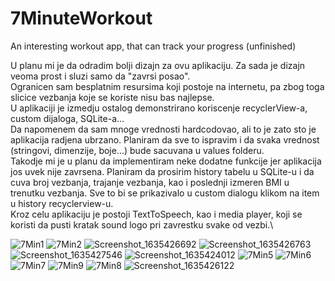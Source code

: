 # 7MinuteWorkout
An interesting workout app, that can track your progress (unfinished)


U planu mi je da odradim bolji dizajn za ovu aplikaciju. Za sada je dizajn veoma prost i sluzi samo da "zavrsi posao".\
Ogranicen sam besplatnim resursima koji postoje na internetu, pa zbog toga slicice vezbanja koje se koriste nisu bas najlepse.\
U aplikaciji je izmedju ostalog demonstrirano koriscenje recyclerView-a, custom dijaloga, SQLite-a...\
Da napomenem da sam mnoge vrednosti hardcodovao, ali to je zato sto je aplikacija radjena ubrzano. Planiram da sve to ispravim i da svaka vrednost (stringovi, dimenzije, boje...) bude sacuvana u values folderu.\
Takodje mi je u planu da implementiram neke dodatne funkcije jer aplikacija jos uvek nije zavrsena. Planiram da prosirim history tabelu u SQLite-u i da cuva broj vezbanja, trajanje vezbanja, kao i poslednji izmeren BMI u trenutku vezbanja. Sve to bi se prikazivalo u custom dialogu klikom na item u history recyclerview-u.\
Kroz celu aplikaciju je postoji TextToSpeech, kao i media player, koji se koristi da pusti kratak sound logo pri zavrestku svake od vezbi.\

![7Min1](https://user-images.githubusercontent.com/83213657/139263400-38bb21cb-d8f3-4638-9919-d3a9a87e0739.png)
![7Min2](https://user-images.githubusercontent.com/83213657/139263412-f953df81-1e2f-4f23-b75e-5cd34528db48.png)
![Screenshot_1635426692](https://user-images.githubusercontent.com/83213657/139263403-d8826354-e18c-4de2-bf41-dfde02a52be4.png)
![Screenshot_1635426763](https://user-images.githubusercontent.com/83213657/139263406-437380c7-12e5-42a1-a3db-6ef71ca5df3e.png)
![Screenshot_1635427546](https://user-images.githubusercontent.com/83213657/139264917-ba567ffb-b89c-4b4a-8571-cedc3696fc48.png)
![Screenshot_1635424012](https://user-images.githubusercontent.com/83213657/139263411-94e81dda-23c1-4e81-afc4-694318e6212f.png)
![7Min5](https://user-images.githubusercontent.com/83213657/139263413-e8b0ad69-0e39-4256-bff7-29c59b1efd8d.png)
![7Min6](https://user-images.githubusercontent.com/83213657/139263407-7afc0bb0-549b-4765-af9d-ae503e4937d5.png)
![7Min7](https://user-images.githubusercontent.com/83213657/139263415-a18f1d15-9f27-4efa-b4e5-c0d0d78645ff.png)
![7Min9](https://user-images.githubusercontent.com/83213657/139263421-54f0eb5a-6b03-4bda-ac00-f91c44d64de3.png)
![7Min8](https://user-images.githubusercontent.com/83213657/139263408-3eb0950f-776c-4def-8316-1a470bcf0f24.png)
![Screenshot_1635426122](https://user-images.githubusercontent.com/83213657/139263409-582247ce-7da7-41f7-b922-3196fb141f63.png)
